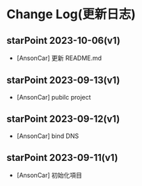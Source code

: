 # Change Log(更新日志)
## starPoint 2023-10-06(v1)
- [AnsonCar] 更新 README.md

## starPoint 2023-09-13(v1)
- [AnsonCar] pubilc project

## starPoint 2023-09-12(v1)
- [AnsonCar] bind DNS

## starPoint 2023-09-11(v1)
- [AnsonCar] 初始化項目